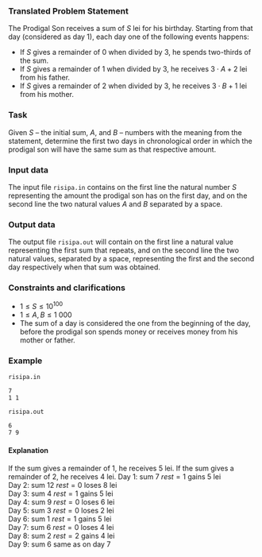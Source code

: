 ### Translated Problem Statement

The Prodigal Son receives a sum of $S$ lei for his birthday. Starting from that day (considered as day $1$), each day one of the following events happens:

* If $S$ gives a remainder of $0$ when divided by $3$, he spends two-thirds of the sum.
* If $S$ gives a remainder of $1$ when divided by $3$, he receives $3 \cdot A + 2$ lei from his father.
* If $S$ gives a remainder of $2$ when divided by $3$, he receives $3 \cdot B + 1$ lei from his mother.

### Task

Given $S$ – the initial sum, $A$, and $B$ – numbers with the meaning from the statement, determine the first two days in chronological order in which the prodigal son will have the same sum as that respective amount.

### Input data

The input file `risipa.in` contains on the first line the natural number $S$ representing the amount the prodigal son has on the first day, and on the second line the two natural values $A$ and $B$ separated by a space.

### Output data

The output file `risipa.out` will contain on the first line a natural value representing the first sum that repeats, and on the second line the two natural values, separated by a space, representing the first and the second day respectively when that sum was obtained.

### Constraints and clarifications

* $1 \leq S \leq 10^{100}$
* $1 \leq A, B \leq 1\ 000$
* The sum of a day is considered the one from the beginning of the day, before the prodigal son spends money or receives money from his mother or father.

### Example

`risipa.in`
```
7
1 1
```

`risipa.out`
```
6
7 9
```

#### Explanation

If the sum gives a remainder of $1$, he receives $5$ lei.
If the sum gives a remainder of $2$, he receives $4$ lei.
Day $1$: sum $7 \ rest = 1$ gains $5$ lei  
Day $2$: sum $12 \ rest = 0$ loses $8$ lei  
Day $3$: sum $4 \ rest = 1$ gains $5$ lei  
Day $4$: sum $9 \ rest = 0$ loses $6$ lei  
Day $5$: sum $3 \ rest = 0$ loses $2$ lei  
Day $6$: sum $1 \ rest = 1$ gains $5$ lei  
Day $7$: sum $6 \ rest = 0$ loses $4$ lei  
Day $8$: sum $2 \ rest = 2$ gains $4$ lei  
Day $9$: sum $6$ same as on day $7$